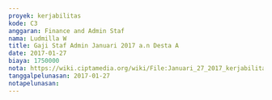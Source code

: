 ```yaml
---
proyek: kerjabilitas
kode: C3
anggaran: Finance and Admin Staf
nama: Ludmilla W
title: Gaji Staf Admin Januari 2017 a.n Desta A
date: 2017-01-27
biaya: 1750000
nota: https://wiki.ciptamedia.org/wiki/File:Januari_27_2017_kerjabilitas_C3_gaji_finance%26adminstaf_desta477.jpg
tanggalpelunasan: 2017-01-27
notapelunasan:
---
```

